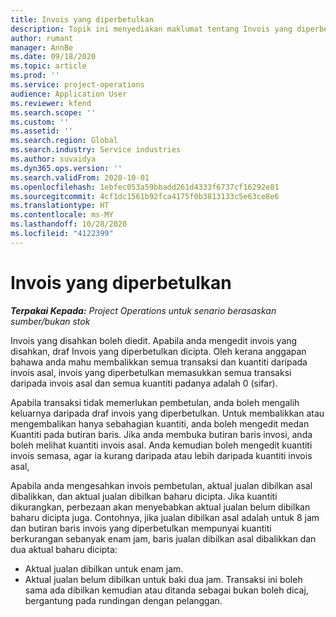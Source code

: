 ```yaml
---
title: Invois yang diperbetulkan
description: Topik ini menyediakan maklumat tentang Invois yang diperbetulkan.
author: rumant
manager: AnnBe
ms.date: 09/18/2020
ms.topic: article
ms.prod: ''
ms.service: project-operations
audience: Application User
ms.reviewer: kfend
ms.search.scope: ''
ms.custom: ''
ms.assetid: ''
ms.search.region: Global
ms.search.industry: Service industries
ms.author: suvaidya
ms.dyn365.ops.version: ''
ms.search.validFrom: 2020-10-01
ms.openlocfilehash: 1ebfec053a59bbadd261d4333f6737cf16292e81
ms.sourcegitcommit: 4cf1dc1561b92fca4175f0b3813133c5e63ce8e6
ms.translationtype: HT
ms.contentlocale: ms-MY
ms.lasthandoff: 10/28/2020
ms.locfileid: "4122399"
---
```

# <a name="corrected-invoices"></a>Invois yang diperbetulkan

_**Terpakai Kepada:** Project Operations untuk senario berasaskan sumber/bukan stok_

Invois yang disahkan boleh diedit. Apabila anda mengedit invois yang disahkan, draf Invois yang diperbetulkan dicipta. Oleh kerana anggapan bahawa anda mahu membalikkan semua transaksi dan kuantiti daripada invois asal, invois yang diperbetulkan memasukkan semua transaksi daripada invois asal dan semua kuantiti padanya adalah 0 (sifar).

Apabila transaksi tidak memerlukan pembetulan, anda boleh mengalih keluarnya daripada draf invois yang diperbetulkan. Untuk membalikkan atau mengembalikan hanya sebahagian kuantiti, anda boleh mengedit medan Kuantiti pada butiran baris. Jika anda membuka butiran baris invosi, anda boleh melihat kuantiti invois asal. Anda kemudian boleh mengedit kuantiti invois semasa, agar ia kurang daripada atau lebih daripada kuantiti invois asal,

Apabila anda mengesahkan invois pembetulan, aktual jualan dibilkan asal dibalikkan, dan aktual jualan dibilkan baharu dicipta. Jika kuantiti dikurangkan, perbezaan akan menyebabkan aktual jualan belum dibilkan baharu dicipta juga. Contohnya, jika jualan dibilkan asal adalah untuk 8 jam dan butiran baris invois yang diperbetulkan mempunyai kuantiti berkurangan sebanyak enam jam, baris jualan dibilkan asal dibalikkan dan dua aktual baharu dicipta:

- Aktual jualan dibilkan untuk enam jam.
- Aktual jualan belum dibilkan untuk baki dua jam. Transaksi ini boleh sama ada dibilkan kemudian atau ditanda sebagai bukan boleh dicaj, bergantung pada rundingan dengan pelanggan.
